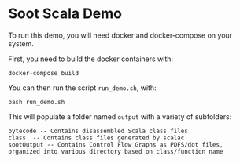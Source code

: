 # Soot Scala Demo

To run this demo, you will need docker and docker-compose on your system.

First, you need to build the docker containers with:
```
docker-compose build
```

You can then run the script `run_demo.sh`, with:
```
bash run_demo.sh
```

This will populate a folder named `output` with a variety of subfolders:

```
bytecode -- Contains disassembled Scala class files
class  -- Contains class files generated by scalac
sootOutput -- Contains Control Flow Graphs as PDFS/dot files, organized into various directory based on class/function name
```
